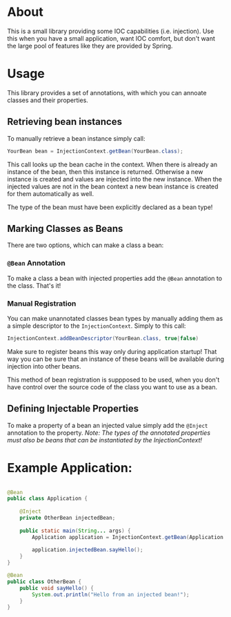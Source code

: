 # About

This is a small library providing some IOC capabilities (i.e. injection). Use this when you have a small 
application, want IOC comfort, but don't want the large pool of features like they are provided by Spring.

# Usage

This library provides a set of annotations, with which you can annoate classes and their properties. 

## Retrieving bean instances

To manually retrieve a bean instance simply call:
```java
YourBean bean = InjectionContext.getBean(YourBean.class);
```

This call looks up the bean cache in the context. When there is already an instance of the bean, then 
this instance is returned. Otherwise a new instance is created and values are injected into the new 
instance. When the injected values are not in the bean context a new bean instance is created for them
automatically as well.

The type of the bean must have been explicitly declared as a bean type!

## Marking Classes as Beans

There are two options, which can make a class a bean:

### ```@Bean``` Annotation

To make a class a bean with injected properties add the ```@Bean``` annotation to the class. That's it!

### Manual Registration

You can make unannotated classes bean types by manually adding them as a simple descriptor to the 
```InjectionContext```. Simply to this call:
```java
InjectionContext.addBeanDescriptor(YourBean.class, true|false)
```

Make sure to register beans this way only during application startup! That way you can be sure that
an instance of these beans will be available during injection into other beans.

This method of bean registration is suppposed to be used, when you don't have control over the source
code of the class you want to use as a bean.

## Defining Injectable Properties

To make a property of a bean an injected value simply add the ```@Inject``` annotation to the property.
_Note: The types of the annotated properties must also be beans that can be instantiated by the 
InjectionContext!_

# Example Application:

```java

@Bean
public class Application {
    
    @Inject
    private OtherBean injectedBean;
    
    public static main(String... args) {
        Application application = InjectionContext.getBean(Application.class);
        
        application.injectedBean.sayHello();
    }
}

@Bean
public class OtherBean {
    public void sayHello() {
        System.out.println("Hello from an injected bean!");
    }
}
